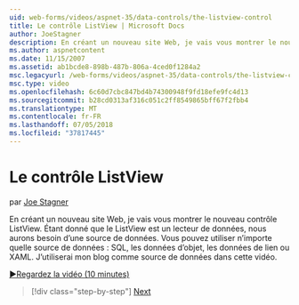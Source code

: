 ```yaml
---
uid: web-forms/videos/aspnet-35/data-controls/the-listview-control
title: Le contrôle ListView | Microsoft Docs
author: JoeStagner
description: En créant un nouveau site Web, je vais vous montrer le nouveau contrôle ListView. Étant donné que le ListView est un lecteur de données, nous aurons besoin d’une source de données. Vous pouvez utiliser toutes les données...
ms.author: aspnetcontent
ms.date: 11/15/2007
ms.assetid: ab1bcde8-898b-487b-806a-4ced0f1284a2
msc.legacyurl: /web-forms/videos/aspnet-35/data-controls/the-listview-control
msc.type: video
ms.openlocfilehash: 6c60d7cbc847bd4b74300948f9fd18efe9fc4d13
ms.sourcegitcommit: b28cd0313af316c051c2ff8549865bff67f2fbb4
ms.translationtype: MT
ms.contentlocale: fr-FR
ms.lasthandoff: 07/05/2018
ms.locfileid: "37817445"
---
```

<a name="the-listview-control"></a>Le contrôle ListView
====================
par [Joe Stagner](https://github.com/JoeStagner)

En créant un nouveau site Web, je vais vous montrer le nouveau contrôle ListView. Étant donné que le ListView est un lecteur de données, nous aurons besoin d’une source de données. Vous pouvez utiliser n’importe quelle source de données : SQL, les données d’objet, les données de lien ou XAML. J’utiliserai mon blog comme source de données dans cette vidéo.

[&#9654;Regardez la vidéo (10 minutes)](https://channel9.msdn.com/Blogs/ASP-NET-Site-Videos/the-listview-control)

> [!div class="step-by-step"]
> [Next](the-datapager-control.md)
